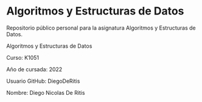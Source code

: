 # Algoritmos y Estructuras de Datos
Repositorio público personal para la asignatura Algoritmos y Estructuras de Datos.

Algoritmos y Estructuras de Datos

Curso: K1051

Año de cursada: 2022

Usuario GitHub: DiegoDeRitis

Nombre: Diego Nicolas De Ritis


